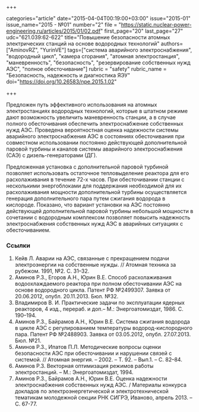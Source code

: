 +++

categories="article"
date="2015-04-04T00:19:00+03:00"
issue="2015-01"
issue_name="2015 - №01"
number="2"
file = "https://static.nuclear-power-engineering.ru/articles/2015/01/02.pdf"
first_page="20"
last_page="27"
udc="621.039:62-622"
title="Повышение безопасности атомных электрических станций на основе водородных технологий"
authors=["AminovRZ", "YurinVE"]
tags=["система аварийного электроснабжения", "водородный цикл", "камера сгорания", "атомная электростанция", "маневренность", "безопасность", "резервирование собственных нужд АЭС", "полное обесточивание"]
rubric = "safety"
rubric_name = "Безопасность, надежность и диагностика ЯЭУ"
doi="https://doi.org/10.26583/npe.2015.1.02"

+++

Предложен путь эффективного использования на атомных электростанциях водородных технологий, которые в штатном режиме дают возможность увеличить маневренность станции, а в случае полного обесточивания обеспечить электроснабжение собственных нужд АЭС. Проведена вероятностная оценка надежности системы аварийного электроснабжения АЭС в состояниях обесточивания при совместном использовании постоянно действующей дополнительной паровой турбины и каналов системы аварийного электроснабжения (САЭ) с дизель-генераторами (ДГ).

Предложенная установка с дополнительной паровой турбиной позволяет использовать остаточное тепловыделение реактора для его расхолаживания в течение 72-х часов. При обесточивании станции с несколькими энергоблоками для поддержания необходимой для их расхолаживания мощности дополнительной турбины осуществляется генерация дополнительного пара путем сжигания водорода в кислороде. Показано, что вариант установки на АЭС постоянно действующей дополнительной паровой турбины небольшой мощности в сочетании с водородным комплексом позволяет повысить надежность электроснабжения собственных нужд АЭС в аварийных ситуациях с обесточиванием.

### Ссылки

1. Кейв Л. Аварии на АЭС, связанные с прекращением подачи электроэнергии на собственные нужды. // Атомная техника за рубежом. 1991, №2. С. 31–32.
2. Аминов Р.З., Егоров А.Н., Юрин В.Е. Способ расхолаживания водоохлаждаемого реактора при полном обесточивании АЭС на основе водородного цикла. Патент РФ №2499307. Заявка от 20.06.2012, опубл. 20.11.2013. Бюл. №32.
3. Владимиров В. И. Практические задачи по эксплуатации ядерных реакторов, 4 изд., перераб. и доп.– М.: Энергоатомиздат, 1986. C. 190–194.
4. Аминов Р.З., Байрамов А.Н., Юрин В.Е. Система сжигания водорода в цикле АЭС с регулированием температуры водород-кислородного пара. Патент РФ №2488903. Заявка от 03.05.2012, опубл. 27.07.2013. Бюл. №21.
5. Аминов Р.З., Ипатов П.Л. Методические вопросы оценки безопасности АЭС при обесточивании и нарушении связей с системой. // Атомная энергия. – 2002. – Т. 92. – Вып.1. – С. 82–84.
6. Аминов Р.З. Векторная оптимизация режимов работы электростанций. – М.: Энергоатомиздат, 1994.
7. Аминов Р.З., Байрамов А.Н., Юрин В.Е. Оценка надежности электроснабжения собственных нужд АЭС. / Материалы конкурса докладов по электроэнергетической и электротехнической тематикам молодежной секции РНК СИГРЭ, Иваново, апрель 2013. – С. 67-77.